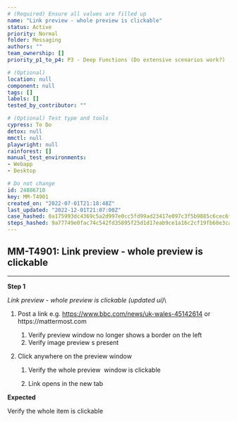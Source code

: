 ```yaml
---
# (Required) Ensure all values are filled up
name: "Link preview - whole preview is clickable"
status: Active
priority: Normal
folder: Messaging
authors: ""
team_ownership: []
priority_p1_to_p4: P3 - Deep Functions (Do extensive scenarios work?)

# (Optional)
location: null
component: null
tags: []
labels: []
tested_by_contributor: ""

# (Optional) Test type and tools
cypress: To Do
detox: null
mmctl: null
playwright: null
rainforest: []
manual_test_environments:
- Webapp
- Desktop

# Do not change
id: 24886710
key: MM-T4901
created_on: "2022-07-01T21:18:48Z"
last_updated: "2022-12-01T21:07:00Z"
case_hashed: 0a175993dc4369c5a2d997e0cc5fd99ad23417e097c3f5b9885c6cec6f51b206176a8948f788cbd581a94acf27967105
steps_hashed: 9a77749e0fac74c542fd35895f25d1d17eab9ce1a16c2cf19fb60e3ca2f9c8d85f479508dc80cdb8eb306b188e4ef290
---
```


<!-- (Auto-generated) Based on frontmatter's "key" and "name" -->

## MM-T4901: Link preview - whole preview is clickable

---

**Step 1**

_Link preview - whole preview is clickable (updated ui)_\\

1. Post a link e.g. <https://www.bbc.com/news/uk-wales-45142614> or https\://mattermost.com

   1. Verify preview window no longer shows a border on the left
   2. Verify image preview s present 

2. Click anywhere on the preview window 

   1. Verify the whole preview  window is clickable

   2. Link opens in the new tab

**Expected**

Verify the whole item is clickable
